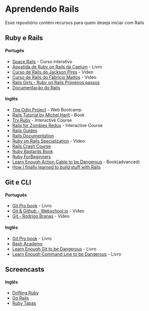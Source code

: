 # Aprendendo Rails
Esse repositório contém recursos para quem deseja iniciar com Rails 

## Ruby e Rails

#### Portugês

* [Space Rails](http://spacerails.com.br/) - Curso interativo
* [Apostida de Ruby on Rails da Caelum](https://www.caelum.com.br/apostila-ruby-on-rails/) - Livro
* [Curso de Rails do Jackson Pires](https://www.youtube.com/playlist?list=PLe3LRfCs4go-mkvHRMSXEOG-HDbzesyaP) - Video
* [Curso de Rails do Fabricio Mattos](https://www.youtube.com/watch?v=2SEKJdKzwNU&list=PLFeyfVYazTkJN6uM5opCfSN_xjxrMybXV) - Video
* [Rails Girls - Ruby on Rails Primeiros passos](http://www.maujor.com/railsgirlsguide/)
* [Documentação do Rails](http://api.rubyonrails.org/)

#### Inglês

* [The Odin Project](http://www.theodinproject.com/) - Web Bootcamp
* [Rails Tutorial by Michel Harlt](https://www.railstutorial.org/book) - Book
* [Try Ruby](http://tryruby.org/) - Interactive Course
* [Rails for Zombies Redux](https://www.codeschool.com/courses/rails-for-zombies-redux) - Interactive Course
* [Rails Guides](http://guides.rubyonrails.org/)
* [Rails Documentation](http://api.rubyonrails.org/)
* [Ruby on Rails Specialization](https://www.coursera.org/specializations/ruby-on-rails) - Video
* [Rails Crash Course](http://www.developingandrails.com/2015/01/crash-course-on-modern-web-development.html)
* [Ruby Bastards Book](http://ruby.bastardsbook.com/)
* [Ruby ForBeginners](http://ruby-for-beginners.rubymonstas.org/index.html)
* [Learn Enough Action Cable to be Dangerous](https://www.learnenough.com/action-cable-tutorial) - Book(advanced)
* [How I finally learned to build stuff with Rails](https://medium.com/ruby-on-rails/how-i-finally-learned-rails-95e9b832675b#.cwkksayd0)


## Git e CLI

#### Português

* [Git Pro book](https://git-scm.com/book/pt-br/v1) - Livro
* [Git & Github - Webschool.io](https://www.youtube.com/watch?v=Ahv6vPTZJqk) - Video
* [Git - Rodrigo Branas](https://www.youtube.com/watch?v=C18qzn7j4SM&list=PLQCmSnNFVYnRdgxOC_ufH58NxlmM6VYd1) - Video

#### Inglês

* [Git Pro book](https://git-scm.com/book/en/v2) - Livro
* [Bash Academy](http://guide.bash.academy/)
* [Learn Enough Git to be Dangerous](https://www.learnenough.com/git-tutorial) - Livro
* [Learn Enough Command Line to be Dangerous](https://www.learnenough.com/command-line-tutorial) - Livro

## Screencasts

#### Inglês

* [Drifting Ruby](https://www.driftingruby.com/) 
* [Go Rails](https://gorails.com/) 
* [Ruby Tapas](https://www.rubytapas.com/)
